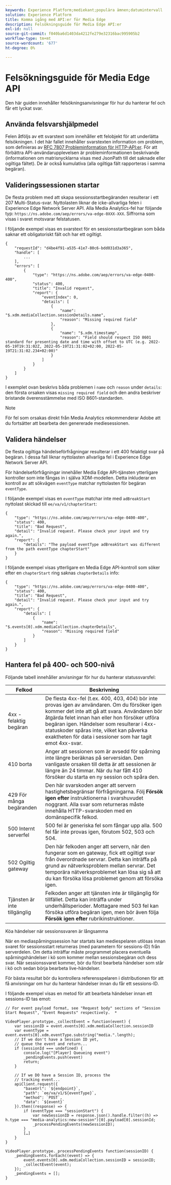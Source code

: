 ```yaml
---
keywords: Experience Platform;mediekant;populära ämnen;datumintervall
solution: Experience Platform
title: Komma igång med API:er för Media Edge
description: Felsökningsguide för Media Edge API:er
exl-id: null
source-git-commit: f040ba6d1403da4212fe279e32316bac995905b2
workflow-type: tm+mt
source-wordcount: '677'
ht-degree: 0%

---
```



# Felsökningsguide för Media Edge API

Den här guiden innehåller felsökningsanvisningar för hur du hanterar fel och får ett lyckat svar.

## Använda felsvarshjälpmedel

Felen åtföljs av ett svarstext som innehåller ett felobjekt för att underlätta felsökningen. I det här fallet innehåller svarstexten information om problem, som definieras av [RFC 7807 Probleminformation för HTTP-API:er](https://datatracker.ietf.org/doc/html/rfc7807). För att förbättra API-användarupplevelsen är probleminformationen beskrivande (informationen om matrisnycklarna visas med JsonPath till det saknade eller ogiltiga fältet). De är också kumulativa (alla ogiltiga fält rapporteras i samma begäran).


## Valideringssessionen startar

De flesta problem med att skapa sessionsstartbegäranden resulterar i ett 207 Multi-Status-svar.
Nyttolasten liknar de icke-allvarliga felen i Experience Edge Network Server API. Alla Media Analytics-fel har följande typ:  `https://ns.adobe.com/aep/errors/va-edge-0XXX-XXX`. Siffrorna som visas i svaret motsvarar felstatusen.

I följande exempel visas en svarstext för en sessionsstartbegäran som båda saknar ett obligatoriskt fält och har ett ogiltigt.

```
{
    "requestId": "d4be4f91-a535-41e7-80c6-bdd031d3a365",
    "handle": [
        ...
    ],
    "errors": [
        {
            "type": "https://ns.adobe.com/aep/errors/va-edge-0400-400",
            "status": 400,
            "title": "Invalid request",
            "report": {
                "eventIndex": 0,
                "details": [
                    {
                        "name": "$.xdm.mediaCollection.sessionDetails.name",
                        "reason": "Missing required field"
                    },
                    {
                        "name": "$.xdm.timestamp",
                        "reason": "Field should respect ISO 8601 standard for presenting date and time with offset to UTC (e.g. 2022-05-19T19:31:02Z, 2022-05-19T21:31:02+02:00, 2022-05-19T21:31:02.234+02:00)"
                    }
                ]
            }
        }
    ]
}
```

I exemplet ovan beskrivs båda problemen i `name` och `reason` under `details`: den första orsaken visas `missing required field` och den andra beskriver bristande överensstämmelse med ISO 8601-standarden.


>[!NOTE]
>
> För fel som orsakas direkt från Media Analytics rekommenderar Adobe att du fortsätter att bearbeta den genererade mediesessionen.

## Validera händelser

De flesta ogiltiga händelseförfrågningar resulterar i ett 400 felaktigt svar på begäran. I dessa fall liknar nyttolasten allvarliga fel i Experience Edge Network Server API.

För händelseförfrågningar innehåller Media Edge API-tjänsten ytterligare kontroller som inte fångas in i själva XDM-modellen. Detta inkluderar en kontroll av att sökvägen `eventType` matchar nyttolasten för begäran `eventType`.


I följande exempel visas en `eventType` matchar inte med `adBreakStart` nyttolast skickad till `ee/va/v1/chapterStart`:

```
{
    "type": "https://ns.adobe.com/aep/errors/va-edge-0400-400",
    "status": 400,
    "title": "Bad Request",
    "detail": "Invalid request. Please check your input and try again.",
    "report": {
        "details": "The payload eventType adBreakStart was different from the path eventType chapterStart"
    }
}
```

I följande exempel visas ytterligare en Media Edge API-kontroll som söker efter en `chapterStart` ring saknas `chapterDetails` info:

```
{
    "type": "https://ns.adobe.com/aep/errors/va-edge-0400-400",
    "status": 400,
    "title": "Bad Request",
    "detail": "Invalid request. Please check your input and try again.",
    "report": {
        "details": [
            {
                "name": "$.events[0].xdm.mediaCollection.chapterDetails",
                "reason": "Missing required field"
            }
        ]
    }
}
```

## Hantera fel på 400- och 500-nivå

Följande tabell innehåller anvisningar för hur du hanterar statussvarsfel:


| Felkod | Beskrivning |
| ---------- | --------- |
| 4xx - felaktig begäran | De flesta 4xx-fel (t.ex. 400, 403, 404) bör inte provas igen av användaren. Om du försöker igen kommer det inte att gå att svara. Användaren bör åtgärda felet innan han eller hon försöker utföra begäran igen. Händelser som resulterar i 4xx-statuskoder spåras inte, vilket kan påverka exaktheten för data i sessioner som har tagit emot 4xx-svar. |
| 410 borta | Anger att sessionen som är avsedd för spårning inte längre beräknas på serversidan. Den vanligaste orsaken till detta är att sessionen är längre än 24 timmar. När du har fått 410 försöker du starta en ny session och spåra den. |
| 429 För många begäranden | Den här svarskoden anger att servern hastighetsbegränsar förfrågningarna. Följ **Försök igen efter** instruktionerna i svarshuvudet noggrant. Alla svar som returneras måste innehålla HTTP-svarskoden med en domänspecifik felkod. |
| 500 Internt serverfel | 500 fel är generiska fel som fångar upp alla. 500 fel får inte provas igen, förutom 502, 503 och 504. |
| 502 Ogiltig gateway | Den här felkoden anger att servern, när den fungerar som en gateway, fick ett ogiltigt svar från överordnade servrar. Detta kan inträffa på grund av nätverksproblem mellan servrar. Det temporära nätverksproblemet kan lösa sig så att du kan försöka lösa problemet genom att försöka igen. |
| Tjänsten är inte tillgänglig | Felkoden anger att tjänsten inte är tillgänglig för tillfället. Detta kan inträffa under underhållsperioder. Mottagare med 503 fel kan försöka utföra begäran igen, men bör även följa **Försök igen efter** rubrikinstruktioner. |


Köa händelser när sessionssvaren är långsamma

När en mediaspårningssession har startats kan mediespelaren utlösas innan svaret för sessionsstart returneras (med parametern för sessions-ID) från serverdelen. Om detta inträffar måste programmet placera eventuella spårningshändelser i kö som kommer mellan sessionsbegäran och dess svar. När sessionssvaret kommer, bör du först bearbeta händelser som står i kö och sedan börja bearbeta live-händelser.

För bästa resultat bör du kontrollera referensspelaren i distributionen för att få anvisningar om hur du hanterar händelser innan du får ett sessions-ID.

I följande exempel visas en metod för att bearbeta händelser innan ett sessions-ID tas emot:


```
// For event payload format, see "Request body" sections of "Session Start Request", "Event Requests" respectively.  *
 
VideoPlayer.prototype._collectEvent = function(event) {
    var sessionID = event.events[0].xdm.mediaCollection.sessionID
    var eventType = event.events[0].xdm.eventType.substring("media.".length);
    // If we don't have a Session ID yet,
    // queue the event and return...
    if (sessionId === undefined) {
        console.log("[Player] Queueing event")
        _pendingEvents.push(event)
        return;
    }
 
    // If we DO have a Session ID, process the
    // tracking event...
    apiClient.request({
        "baseUrl": `${endpoint}`,
        "path": `ee/va/v1/${eventType}`,
        "method": `POST`,
        "data": `${event}`
    }).then((response) => {
        if (eventType === "sessionStart") {
            var newSessionID = response.json().handle.filter((h) => h.type === "media-analytics:new-session")[0].payload[0].sessionId;
            _processPendingEvents(newSessionID);
        }
        […]
    }
}
 
VideoPlayer.prototype._processPendingEvents function(sessionID) {
    _pendingEvents.forEach((event) => {
        event.events[0].xdm.mediaCollection.sessionID = sessionID;
        _collectEvent(event);
    });
    _pendingEvents = [];
}
```


